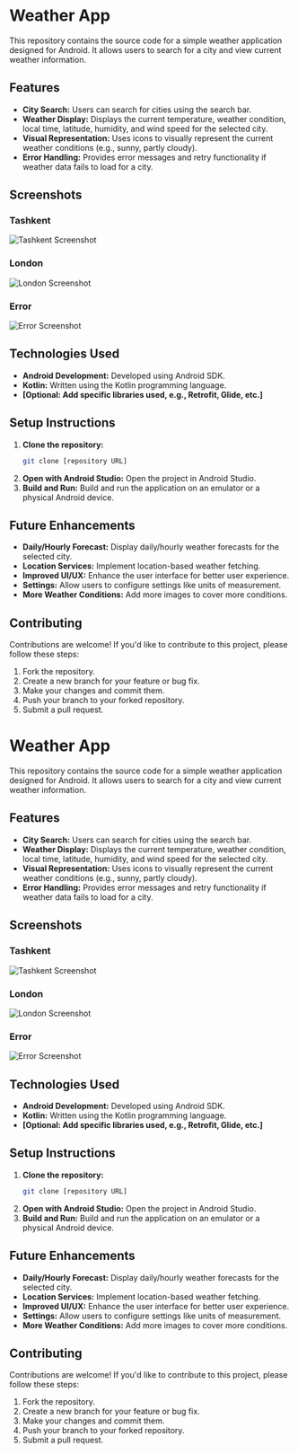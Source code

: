 # Weather App

This repository contains the source code for a simple weather application designed for Android. It allows users to search for a city and view current weather information.

## Features

*   **City Search:** Users can search for cities using the search bar.
*   **Weather Display:** Displays the current temperature, weather condition, local time, latitude, humidity, and wind speed for the selected city.
*   **Visual Representation:** Uses icons to visually represent the current weather conditions (e.g., sunny, partly cloudy).
*   **Error Handling:** Provides error messages and retry functionality if weather data fails to load for a city.

## Screenshots

### Tashkent
![Tashkent Screenshot](https://i.imgur.com/bM4f79Q.png)

### London
![London Screenshot](/Users/ymvy/Downloads/Screenshot_20250123_122251.png)

### Error
![Error Screenshot](https://i.imgur.com/G8oF7vR.png)


## Technologies Used

*   **Android Development:** Developed using Android SDK.
*   **Kotlin:** Written using the Kotlin programming language.
*   **[Optional: Add specific libraries used, e.g., Retrofit, Glide, etc.]**

## Setup Instructions

1.  **Clone the repository:**
    ```bash
    git clone [repository URL]
    ```
2.  **Open with Android Studio:** Open the project in Android Studio.
3.  **Build and Run:** Build and run the application on an emulator or a physical Android device.

## Future Enhancements

*   **Daily/Hourly Forecast:** Display daily/hourly weather forecasts for the selected city.
*   **Location Services:** Implement location-based weather fetching.
*   **Improved UI/UX:** Enhance the user interface for better user experience.
*   **Settings:** Allow users to configure settings like units of measurement.
*   **More Weather Conditions:** Add more images to cover more conditions.

## Contributing

Contributions are welcome! If you'd like to contribute to this project, please follow these steps:

1.  Fork the repository.
2.  Create a new branch for your feature or bug fix.
3.  Make your changes and commit them.
4.  Push your branch to your forked repository.
5.  Submit a pull request.
# Weather App

This repository contains the source code for a simple weather application designed for Android. It allows users to search for a city and view current weather information.

## Features

*   **City Search:** Users can search for cities using the search bar.
*   **Weather Display:** Displays the current temperature, weather condition, local time, latitude, humidity, and wind speed for the selected city.
*   **Visual Representation:** Uses icons to visually represent the current weather conditions (e.g., sunny, partly cloudy).
*   **Error Handling:** Provides error messages and retry functionality if weather data fails to load for a city.

## Screenshots

### Tashkent
![Tashkent Screenshot](https://i.imgur.com/bM4f79Q.png)

### London
![London Screenshot](![Screenshot_20250123_122251](https://github.com/user-attachments/assets/0f18542f-46b9-4f85-8bbd-8b2af07fc744)
)


### Error
![Error Screenshot](https://i.imgur.com/G8oF7vR.png)


## Technologies Used

*   **Android Development:** Developed using Android SDK.
*   **Kotlin:** Written using the Kotlin programming language.
*   **[Optional: Add specific libraries used, e.g., Retrofit, Glide, etc.]**

## Setup Instructions

1.  **Clone the repository:**
    ```bash
    git clone [repository URL]
    ```
2.  **Open with Android Studio:** Open the project in Android Studio.
3.  **Build and Run:** Build and run the application on an emulator or a physical Android device.

## Future Enhancements

*   **Daily/Hourly Forecast:** Display daily/hourly weather forecasts for the selected city.
*   **Location Services:** Implement location-based weather fetching.
*   **Improved UI/UX:** Enhance the user interface for better user experience.
*   **Settings:** Allow users to configure settings like units of measurement.
*   **More Weather Conditions:** Add more images to cover more conditions.

## Contributing

Contributions are welcome! If you'd like to contribute to this project, please follow these steps:

1.  Fork the repository.
2.  Create a new branch for your feature or bug fix.
3.  Make your changes and commit them.
4.  Push your branch to your forked repository.
5.  Submit a pull request.
